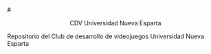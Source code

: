 #<center>CDV Universidad Nueva Esparta</center>

Repositorio del Club de desarrollo de videojuegos Universidad Nueva Esparta
